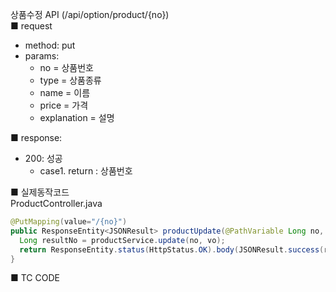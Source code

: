 상품수정 API (/api/option/product/{no})  
■ request
   - method: put
   - params:
      - no = 상품번호  
      - type = 상품종류  
      - name = 이름  
      - price = 가격  
      - explanation = 설명  
  
■ response:  
   - 200: 성공  
      - case1. return : 상품번호  
  
■ 실제동작코드  
ProductController.java  
```java
@PutMapping(value="/{no}")
public ResponseEntity<JSONResult> productUpdate(@PathVariable Long no, @RequestBody ProductVo vo) {
  Long resultNo = productService.update(no, vo);
  return ResponseEntity.status(HttpStatus.OK).body(JSONResult.success(resultNo));
}
```
  
■ TC CODE  
  
 <tc code>
